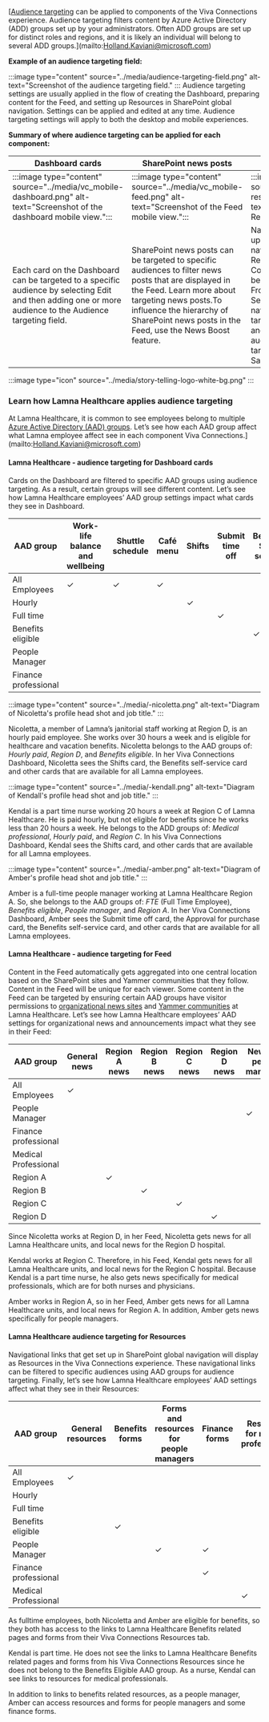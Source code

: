 [[Audience targeting](/viva/connections/use-audience-targeting-in-viva-connections)
can be applied to components of the Viva Connections experience.
Audience targeting filters content by Azure Active Directory (ADD)
groups set up by your administrators. Often ADD groups are set up for
distinct roles and regions, and it is likely an individual will belong
to several ADD groups.](mailto:Holland.Kaviani@microsoft.com)

**Example of an audience targeting**
**field:**

:::image type="content" source="../media/audience-targeting-field.png" alt-text="Screenshot of the audience targeting field." :::
Audience targeting settings are usually applied in the flow of creating
the Dashboard, preparing content for the Feed, and setting up Resources
in SharePoint global navigation. Settings can be applied and edited at
any time. Audience targeting settings will apply to both the desktop and
mobile experiences.

**Summary of where audience targeting can be applied for each
component:**

|Dashboard cards|SharePoint news posts|Links in Resources|
|---------------|---------------------|------------------|
|:::image type="content" source="../media/vc_mobile-dashboard.png" alt-text="Screenshot of the dashboard mobile view.":::|:::image type="content" source="../media/vc_mobile-feed.png" alt-text="Screenshot of the Feed mobile view.":::|:::image type="content" source="../media/vc_mobile-resources.png" alt-text="Screenshot of the Resources mobile view.":::|
|Each card on the Dashboard can be targeted to a specific audience by selecting Edit and then adding one or more audience to the Audience targeting field.|SharePoint news posts can be targeted to specific audiences to filter news posts that are displayed in the Feed. Learn more about targeting news posts.To influence the hierarchy of SharePoint news posts in the Feed, use the News Boost feature.|Navigational links that get set up in SharePoint global navigation that display as Resources in the Viva Connections experience can be targeted. <br> From the home site, select Settings, and then Global navigation. Turn on Audience targeting and then Edit labels and links. Add one or more audiences in the Audience targeting field and select Save.|

:::image type="icon" source="../media/story-telling-logo-white-bg.png"  :::

### Learn how Lamna Healthcare applies audience targeting

At Lamna Healthcare, it is common to see employees belong to multiple
[Azure Active Directory (AAD)
groups](/azure/active-directory/fundamentals/active-directory-manage-groups).
Let’s see how each AAD group affect what Lamna employee affect see in
each component Viva Connections.](mailto:Holland.Kaviani@microsoft.com)

#### Lamna Healthcare - audience targeting for Dashboard cards

Cards on the Dashboard are filtered to specific AAD groups using
audience targeting. As a result, certain groups will see different
content. Let’s see how Lamna Healthcare employees’ AAD group settings
impact what cards they see in
Dashboard.

| **AAD group**      | Work-life balance and wellbeing | Shuttle schedule | Café menu | Shifts | Submit time off | Benefits Self-service| Approval for purchase |
|---------|------|-------|-----|----------|-----------------|-----------|---------|
| All Employees |&check; |&check; |&check; | | | | |
| Hourly |   | | | &check;| | | |
| Full time |  | | | | &check;| | |
| Benefits eligible |   | | | | |&check; | |
| People Manager |   | | | | | |&check; |
| Finance professional |   | | | | | |&check; |

:::image type="content" source="../media/-nicoletta.png" alt-text="Diagram of Nicoletta's profile head shot and job title." :::

Nicoletta, a member of Lamna’s janitorial staff working at Region D, is
an hourly paid employee. She works over 30 hours a week and is eligible
for healthcare and vacation benefits. Nicoletta belongs to the AAD
groups of: *Hourly paid*, *Region D*, and *Benefits eligible*. In her
Viva Connections Dashboard, Nicoletta sees the Shifts card, the Benefits
self-service card and other cards that are available for all Lamna
employees.

:::image type="content" source="../media/-kendall.png" alt-text="Diagram of Kendall's profile head shot and job title." :::

Kendal is a part time nurse working 20 hours a week at Region C of
Lamna Healthcare. He is paid hourly, but not eligible for benefits since
he works less than 20 hours a week. He belongs to the ADD groups of:
*Medical professional*, *Hourly paid*, and *Region C*. In his Viva
Connections Dashboard, Kendal sees the Shifts card, and other cards that
are available for all Lamna
employees.

:::image type="content" source="../media/-amber.png" alt-text="Diagram of Amber's profile head shot and job title." :::

Amber is a full-time people manager working at Lamna Healthcare Region
A. So, she belongs to the AAD groups of: *FTE* (Full Time Employee),
*Benefits eligible*, *People manager*, and *Region A*. In her Viva
Connections Dashboard, Amber sees the Submit time off card, the Approval
for purchase card, the Benefits self-service card, and other cards that
are available for all Lamna
employees.

#### Lamna Healthcare - audience targeting for Feed

Content in the Feed automatically gets aggregated into one central
location based on the SharePoint sites and Yammer communities that they
follow. Content in the Feed will be unique for each viewer. Some content
in the Feed can be targeted by ensuring certain AAD groups have visitor
permissions to [organizational news
sites](/sharepoint/organization-news-site)
and [Yammer
communities](https://techcommunity.microsoft.com/t5/yammer-blog/10-yammer-communities-considered-the-backbone-of-many-yammer/ba-p/681007)
at Lamna Healthcare. Let’s see how Lamna Healthcare employees’ AAD
settings for organizational news and announcements impact what they see
in their Feed:

| **AAD group**      | General news | Region A news | Region B news | Region C news | Region D news | News for people managers| News for finance professionals |News for medical professionals|
|---------|------|-------|-----|----------|-----------------|-----------|---------|----|
| All Employees |&check; | | | | | | | |
| People Manager |   | | || |&check; | | |
| Finance professional |  | | | | | |&check; | |
| Medical Professional |   | | | |  | | |&check; |
| Region A |   | &check;| | | | | | |
| Region B |   | | &check;| | | | | |
| Region C |   | | | &check;|  | | | |
| Region D |   | | | | &check; | | | |

Since Nicoletta works at Region D, in her Feed, Nicoletta gets news for
all Lamna Healthcare units, and local news for the Region D
hospital.

Kendal works at Region C. Therefore, in his Feed, Kendal gets news for
all Lamna Healthcare units, and local news for the Region C hospital.
Because Kendal is a part time nurse, he also gets news specifically for
medical professionals, which are for both nurses and
physicians.

Amber works in Region A, so in her Feed, Amber gets news for all Lamna
Healthcare units, and local news for Region A. In addition, Amber gets
news specifically for people
managers.

#### Lamna Healthcare audience targeting for Resources

Navigational links that get set up in SharePoint global navigation will
display as Resources in the Viva Connections experience. These
navigational links can be filtered to specific audiences using AAD
groups for audience targeting. Finally, let’s see how Lamna Healthcare
employees’ AAD settings affect what they see in their
Resources:

| **AAD group**  | General resources |Benefits forms | Forms and resources for people managers |Finance forms | Resources for medical professionals |
|---------|------|-------|-----|----------|-----------------|
| All Employees |&check; | | | | |
| Hourly |   | | | | |
| Full time |   | | | | |
| Benefits eligible |   | &check;| | | |
| People Manager |   |  |&check; |&check; | |
| Finance professional |  | | |&check; | |
| Medical Professional |   | | | |&check; |

As fulltime employees, both Nicoletta and Amber are eligible for
benefits, so they both has access to the links to Lamna Healthcare
Benefits related pages and forms from their Viva Connections Resources
tab.

Kendal is part time. He does not see the links to Lamna Healthcare
Benefits related pages and forms from his Viva Connections Resources
since he does not belong to the Benefits Eligible AAD group. As a nurse,
Kendal can see links to resources for medical
professionals.

In addition to links to benefits related resources, as a people
manager, Amber can access resources and forms for people managers and
some finance forms.